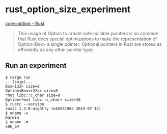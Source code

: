 rust_option_size_experiment
===========================

[core::option - Rust](https://doc.rust-lang.org/stable/core/option/index.html)

> This usage of Option to create safe nullable pointers is so common that Rust does special optimizations to make the representation of Option<Box<T>> a single pointer. Optional pointers in Rust are stored as efficiently as any other pointer type.

## Run an experiment

```
$ cargo run
...(snip)...
Box<i32> size=8
Option<Box<i32>> size=8
*mut libc::c_char size=8
Option<*mut libc::c_char> size=16
$ rustc --version
rustc 1.3.0-nightly (e4e93196e 2015-07-14)
$ uname -s
Darwin
$ uname -m
x86_64
```

